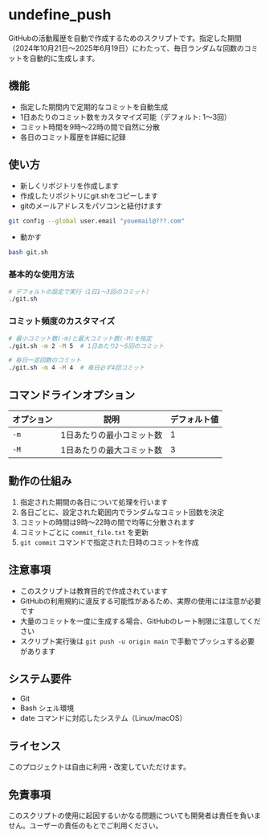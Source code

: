 # undefine_push

GitHubの活動履歴を自動で作成するためのスクリプトです。指定した期間（2024年10月21日〜2025年6月19日）にわたって、毎日ランダムな回数のコミットを自動的に生成します。





## 機能
- 指定した期間内で定期的なコミットを自動生成
- 1日あたりのコミット数をカスタマイズ可能（デフォルト: 1〜3回）
- コミット時間を9時〜22時の間で自然に分散
- 各日のコミット履歴を詳細に記録

## 使い方

- 新しくリポジトリを作成します
- 作成したリポジトリにgit.shをコピーします
- gitのメールアドレスをパソコンと紐付けます
```bash
git config --global user.email "youemail@???.com"
```
- 動かす
```bash
bash git.sh
```

### 基本的な使用方法
```bash
# デフォルトの設定で実行（1日1〜3回のコミット）
./git.sh
```

### コミット頻度のカスタマイズ
```bash
# 最小コミット数(-m)と最大コミット数(-M)を指定
./git.sh -m 2 -M 5  # 1日あたり2〜5回のコミット

# 毎日一定回数のコミット
./git.sh -m 4 -M 4  # 毎日必ず4回コミット
```

## コマンドラインオプション
| オプション | 説明 | デフォルト値 |
|------------|------|------------|
| `-m` | 1日あたりの最小コミット数 | 1 |
| `-M` | 1日あたりの最大コミット数 | 3 |

## 動作の仕組み
1. 指定された期間の各日について処理を行います
2. 各日ごとに、設定された範囲内でランダムなコミット回数を決定
3. コミットの時間は9時〜22時の間で均等に分散されます
4. コミットごとに `commit_file.txt` を更新
5. `git commit` コマンドで指定された日時のコミットを作成

## 注意事項
- このスクリプトは教育目的で作成されています
- GitHubの利用規約に違反する可能性があるため、実際の使用には注意が必要です
- 大量のコミットを一度に生成する場合、GitHubのレート制限に注意してください
- スクリプト実行後は `git push -u origin main` で手動でプッシュする必要があります

## システム要件
- Git
- Bash シェル環境
- date コマンドに対応したシステム（Linux/macOS）

## ライセンス
このプロジェクトは自由に利用・改変していただけます。

## 免責事項
このスクリプトの使用に起因するいかなる問題についても開発者は責任を負いません。ユーザーの責任のもとでご利用ください。
